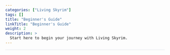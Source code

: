 ```yaml
---
categories: ["Living Skyrim"]
tags: [] 
title: "Beginner's Guide"
linkTitle: "Beginner's Guide"
weight: 2
description: >
  Start here to begin your journey with Living Skyrim.
---
```


<hr style="background-color: #dee2e6;"></hr>